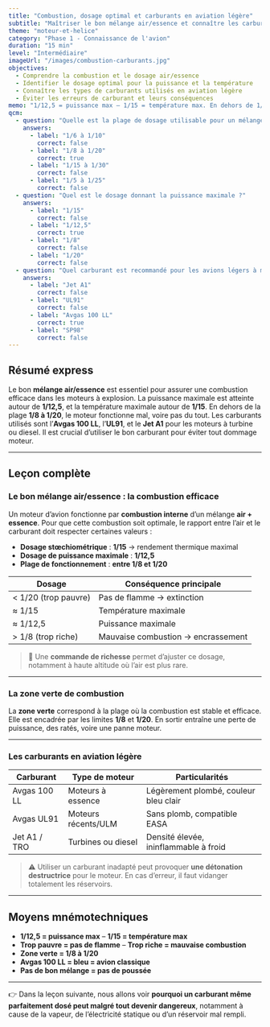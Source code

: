 ```yaml
---
title: "Combustion, dosage optimal et carburants en aviation légère"
subtitle: "Maîtriser le bon mélange air/essence et connaître les carburants utilisés"
theme: "moteur-et-helice"
category: "Phase 1 - Connaissance de l'avion"
duration: "15 min"
level: "Intermédiaire"
imageUrl: "/images/combustion-carburants.jpg"
objectives:
  - Comprendre la combustion et le dosage air/essence
  - Identifier le dosage optimal pour la puissance et la température
  - Connaître les types de carburants utilisés en aviation légère
  - Éviter les erreurs de carburant et leurs conséquences
memo: "1/12,5 = puissance max – 1/15 = température max. En dehors de 1/8 à 1/20 → moteur en danger !"
qcm:
  - question: "Quelle est la plage de dosage utilisable pour un mélange air/essence dans un moteur d'avion ?"
    answers:
      - label: "1/6 à 1/10"
        correct: false
      - label: "1/8 à 1/20"
        correct: true
      - label: "1/15 à 1/30"
        correct: false
      - label: "1/5 à 1/25"
        correct: false
  - question: "Quel est le dosage donnant la puissance maximale ?"
    answers:
      - label: "1/15"
        correct: false
      - label: "1/12,5"
        correct: true
      - label: "1/8"
        correct: false
      - label: "1/20"
        correct: false
  - question: "Quel carburant est recommandé pour les avions légers à moteurs à essence ?"
    answers:
      - label: "Jet A1"
        correct: false
      - label: "UL91"
        correct: false
      - label: "Avgas 100 LL"
        correct: true
      - label: "SP98"
        correct: false
---
```


## Résumé express

Le bon **mélange air/essence** est essentiel pour assurer une combustion efficace dans les moteurs à explosion. La puissance maximale est atteinte autour de **1/12,5**, et la température maximale autour de **1/15**. En dehors de la plage **1/8 à 1/20**, le moteur fonctionne mal, voire pas du tout. Les carburants utilisés sont l’**Avgas 100 LL**, l’**UL91**, et le **Jet A1** pour les moteurs à turbine ou diesel. Il est crucial d’utiliser le bon carburant pour éviter tout dommage moteur.

---

## Leçon complète

### Le bon mélange air/essence : la combustion efficace

Un moteur d’avion fonctionne par **combustion interne** d’un mélange **air + essence**. Pour que cette combustion soit optimale, le rapport entre l’air et le carburant doit respecter certaines valeurs :

- **Dosage stœchiométrique** : **1/15** → rendement thermique maximal
- **Dosage de puissance maximale** : **1/12,5**
- **Plage de fonctionnement** : **entre 1/8 et 1/20**

| Dosage               | Conséquence principale             |
| -------------------- | ---------------------------------- |
| < 1/20 (trop pauvre) | Pas de flamme → extinction         |
| ≈ 1/15               | Température maximale               |
| ≈ 1/12,5             | Puissance maximale                 |
| > 1/8 (trop riche)   | Mauvaise combustion → encrassement |

> 🔧 Une **commande de richesse** permet d’ajuster ce dosage, notamment à haute altitude où l’air est plus rare.

---

### La zone verte de combustion

La **zone verte** correspond à la plage où la combustion est stable et efficace. Elle est encadrée par les limites **1/8** et **1/20**. En sortir entraîne une perte de puissance, des ratés, voire une panne moteur.

---

### Les carburants en aviation légère

| Carburant    | Type de moteur      | Particularités                        |
| ------------ | ------------------- | ------------------------------------- |
| Avgas 100 LL | Moteurs à essence   | Légèrement plombé, couleur bleu clair |
| Avgas UL91   | Moteurs récents/ULM | Sans plomb, compatible EASA           |
| Jet A1 / TRO | Turbines ou diesel  | Densité élevée, ininflammable à froid |

> ⚠️ Utiliser un carburant inadapté peut provoquer **une détonation destructrice** pour le moteur. En cas d’erreur, il faut vidanger totalement les réservoirs.

---

## Moyens mnémotechniques

- **1/12,5 = puissance max** – **1/15 = température max**
- **Trop pauvre = pas de flamme** – **Trop riche = mauvaise combustion**
- **Zone verte = 1/8 à 1/20**
- **Avgas 100 LL = bleu = avion classique**
- **Pas de bon mélange = pas de poussée**

---

👉 Dans la leçon suivante, nous allons voir **pourquoi un carburant même parfaitement dosé peut malgré tout devenir dangereux**, notamment à cause de la vapeur, de l’électricité statique ou d’un réservoir mal rempli.
